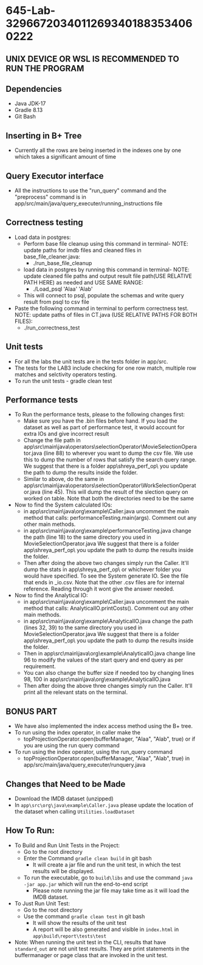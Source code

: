 # 645-Lab-32966720340112693401883534060222

## UNIX DEVICE OR WSL IS RECOMMENDED TO RUN THE PROGRAM

## Dependencies
- Java JDK-17
- Gradle 8.13
- Git Bash


## Inserting in B+ Tree
- Currently all the rows are being inserted in the indexes one by one which takes a significant amount of time

## Query Executor interface
- All the instructions to use the "run_query" command and the "preprocess" command is in app/src/main/java/query_executer/running_instructions file

## Correctness testing
- Load data in postgres:
  - Perform base file cleanup using this command in terminal- NOTE: update paths for imdb files and cleaned files in base_file_cleaner.java:
    - ./run_base_file_cleanup
  - load data in postgres by running this command in terminal- NOTE: update cleaned file paths and output result file path(USE RELATIVE PATH HERE) as needed and USE SAME RANGE:
    - ./Load_psql 'Alaa' 'Alab'
  - This will connect to psql, populate the schemas and write query result from psql to csv file
- Paste the following command in terminal to perform correctness test. NOTE: update paths of files in CT.java (USE RELATIVE PATHS FOR BOTH FILES):
    - ./run_correctness_test   
  
## Unit tests
- For all the labs the unit tests are in the tests folder in app/src.
- The tests for the LAB3 include checking for one row match, multiple row matches and selctivity operators testing.
- To run the unit tests - gradle clean test

## Performance tests
- To Run the performance tests, please to the following changes first:
  - Make sure you have the .bin files before hand. If you load the dataset as well as part of performance test, it would account for extra IOs and give incorrect result
  - Change the file path in app\src\main\java\operators\selectionOperator\MovieSelectionOperator.java (line 88) to wherever you want to dump the csv file. We use this to dump the number of rows that satisfy the search query range. We suggest that there is a folder app\shreya_perf_op\ you update the path to dump the results inside the folder.
  - Similar to above, do the same in app\src\main\java\operators\selectionOperator\WorkSelectionOperator.java (line 45). This will dump the result of the slection query on worked on table. Note that both the directories need to be the same
- Now to find the System calculated IOs:
  - in app\src\main\java\org\example\Caller.java uncomment the main method that calls: performanceTesting.main(args). Comment out any other main methods.
  - in app\src\main\java\org\example\performanceTesting.java change the path (line 18) to the same directory you used in MovieSelectionOperator.java We suggest that there is a folder app\shreya_perf_op\ you update the path to dump the results inside the folder.
  - Then after doing the above two changes simply run the Caller. It'll dump the stats in app\shreya_perf_op\ or whichever folder you would have specified. To see the System generate IO. See the file that ends in _io.csv. Note that the other .csv files are for internal reference. Reading through it wont give the answer needed.
- Now to find the Analytical IO:
  - in app\src\main\java\org\example\Caller.java uncomment the main method that calls: AnalyticalIO.printCosts(). Comment out any other main methods.
  - in app\src\main\java\org\example\AnalyticalIO.java change the path (lines 32, 39) to the same directory you used in MovieSelectionOperator.java We suggest that there is a folder app\shreya_perf_op\ you update the path to dump the results inside the folder.
  - Then in app\src\main\java\org\example\AnalyticalIO.java change line 96 to modify the values of the start query and end query as per requirement.
  - You can also change the buffer size if needed too by changing lines 98, 100 in app\src\main\java\org\example\AnalyticalIO.java
  - Then after doing the above three changes simply run the Caller. It'll print all the relevant stats on the terminal.


## BONUS PART
- We have also implemented the index access method using the B+ tree.
- To run using the index operator, in caller make the
  - topProjectionOperator.open(bufferManager, "Alaa", "Alab", true) or if you are using the run query command
- To run using the index operator, using the run_query command
  - topProjectionOperator.open(bufferManager, "Alaa", "Alab", true) in app/src/main/java/query_executer/runquery.java

## Changes that Need to be Made
- Download the IMDB dataset (unzipped)
- In `app\src\org\java\example\Caller.java` please update the location of the dataset when calling `Utilities.loadDataset`

## How To Run:
- To Build and Run Unit Tests in the Project:
  - Go to the root directory
  - Enter the Command `gradle clean build` in git bash
    - It will create a jar file and run the unit test, in which the test results will be displayed.
  - To run the executable, go to `build\libs` and use the command `java -jar app.jar` which will run the end-to-end script
    - Please note running the jar file may take time as it will load the IMDB dataset.
- To Just Run Unit Test:
  - Go to the root directory
  - Use the command `gradle clean test` in git bash
    - It will show the results of the unit test
    - A report will be also generated and visible in `index.html` in `app\build\report\tests\test`
- Note: When running the unit test in the CLI, results that have `standard_out` are not unit test results. They are print statements in the buffermanager or page class that are invoked in the unit test. 
      

